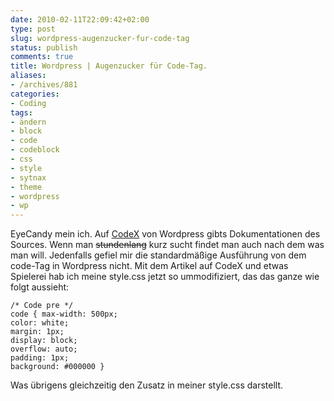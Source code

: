 ```yaml
---
date: 2010-02-11T22:09:42+02:00
type: post
slug: wordpress-augenzucker-fur-code-tag
status: publish
comments: true
title: Wordpress | Augenzucker für Code-Tag.
aliases:
- /archives/881
categories:
- Coding
tags:
- ändern
- block
- code
- codeblock
- css
- style
- sytnax
- theme
- wordpress
- wp
---
```


EyeCandy mein ich. Auf [CodeX](http://codex.wordpress.org/Writing_Code_in_Your_Posts) von Wordpress gibts Dokumentationen des Sources. Wenn man <del>stundenlang</del> kurz sucht findet man auch nach dem was man will. Jedenfalls gefiel mir die standardmäßige Ausführung von dem code-Tag in Wordpress nicht. Mit dem Artikel auf CodeX und etwas Spielerei hab ich meine style.css jetzt so ummodifiziert, das das ganze wie folgt aussieht:

```
/* Code pre */
code { max-width: 500px;
color: white;
margin: 1px;
display: block;
overflow: auto;
padding: 1px;
background: #000000 }
```


Was übrigens gleichzeitig den Zusatz in meiner style.css darstellt.
